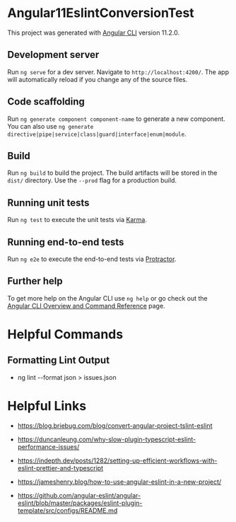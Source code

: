 # Angular11EslintConversionTest

This project was generated with [Angular CLI](https://github.com/angular/angular-cli) version 11.2.0.

## Development server

Run `ng serve` for a dev server. Navigate to `http://localhost:4200/`. The app will automatically reload if you change any of the source files.

## Code scaffolding

Run `ng generate component component-name` to generate a new component. You can also use `ng generate directive|pipe|service|class|guard|interface|enum|module`.

## Build

Run `ng build` to build the project. The build artifacts will be stored in the `dist/` directory. Use the `--prod` flag for a production build.

## Running unit tests

Run `ng test` to execute the unit tests via [Karma](https://karma-runner.github.io).

## Running end-to-end tests

Run `ng e2e` to execute the end-to-end tests via [Protractor](http://www.protractortest.org/).

## Further help

To get more help on the Angular CLI use `ng help` or go check out the [Angular CLI Overview and Command Reference](https://angular.io/cli) page.

# Helpful Commands

## Formatting Lint Output

- ng lint --format json > issues.json

# Helpful Links

- https://blog.briebug.com/blog/convert-angular-project-tslint-eslint

- https://duncanleung.com/why-slow-plugin-typescript-eslint-performance-issues/

- https://indepth.dev/posts/1282/setting-up-efficient-workflows-with-eslint-prettier-and-typescript

- https://jameshenry.blog/how-to-use-angular-eslint-in-a-new-project/

- https://github.com/angular-eslint/angular-eslint/blob/master/packages/eslint-plugin-template/src/configs/README.md
